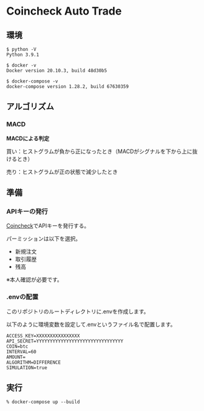 # Coincheck Auto Trade

## 環境

```shell  
$ python -V
Python 3.9.1

$ docker -v
Docker version 20.10.3, build 48d30b5

$ docker-compose -v
docker-compose version 1.28.2, build 67630359
```

## アルゴリズム

### MACD

**MACDによる判定**

買い：ヒストグラムが負から正になったとき（MACDがシグナルを下から上に抜けるとき）

売り：ヒストグラムが正の状態で減少したとき

## 準備

### APIキーの発行

[Coincheck]( https://h.accesstrade.net/sp/cc?rk=0100nerr00l6g9 )でAPIキーを発行する。

パーミッションは以下を選択。

- 新規注文
- 取引履歴
- 残高

※本人確認が必要です。

### .envの配置

このリポジトリのルートディレクトリに.envを作成します。

以下のように環境変数を設定して.envというファイル名で配置します。

```
ACCESS_KEY=XXXXXXXXXXXXXXXX
API_SECRET=YYYYYYYYYYYYYYYYYYYYYYYYYYYYYYYY
COIN=btc
INTERVAL=60
AMOUNT=
ALGORITHM=DIFFERENCE
SIMULATION=true
```

## 実行

```shell
% docker-compose up --build
```  
